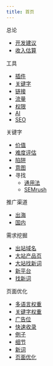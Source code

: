 ```yaml
---
title: 首页
---
```


总论

- [开发建议](开发建议.md)
- [收入估算](收入估算.md)

工具

- [插件](工具/插件.md)
- [关键字](工具/关键字.md)
- [链接](工具/链接.md)
- [流量](工具/流量.md)
- [权限](工具/权限.md)
- [AI](工具/ai.md)
- [SEO](工具/seo.md)

关键字

- [价值](关键字/价值.md)
- [难度评估](关键字/难度评估.md)
- [陷阱](关键字/陷阱.md)
- [意图](关键字/意图.md)
- 寻找
  - [通用法](关键字/寻找/通用法.md)
  - [SEMrush](关键字/寻找/semrush.md)

推广渠道

- [出海](推广渠道/出海.md)
- [国内](推广渠道/国内.md)

需求挖掘

- [出站域名](需求挖掘/出站域名.md)
- [大站产品页](需求挖掘/大站产品页.md)
- [大站找新词](需求挖掘/大站找新词.md)
- [新平台](需求挖掘/新平台.md)
- [找新词](需求挖掘/找新词.md)

页面优化

- [多语言权重](页面优化/多语言权重.md)
- [关键字权重](页面优化/关键字权重.md)
- [广告位](页面优化/广告位.md)
- [快速收录](页面优化/快速收录.md)
- [例子](页面优化/例子.md)
- [细节](页面优化/细节.md)
- [新词](页面优化/新词.md)
- [页面优化](页面优化/页面优化.md)
